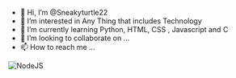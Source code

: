 - 👋 Hi, I’m @Sneakyturtle22
- 👀 I’m interested in Any Thing that includes Technology 
- 🌱 I’m currently learning Python, HTML, CSS , Javascript and C 
- 💞️ I’m looking to collaborate on ...
- 📫 How to reach me ...
<img src="https://img.shields.io/badge/-NodeJS-F3F7FA?logo=node.js&logoColor=339933&style=for-the-badge&logoWidth=30" alt="NodeJS">

<!---
Sneakyturtle22/Sneakyturtle22 is a ✨ special ✨ repository because its `README.md` (this file) appears on your GitHub profile.
You can click the Preview link to take a look at your changes.
--->
